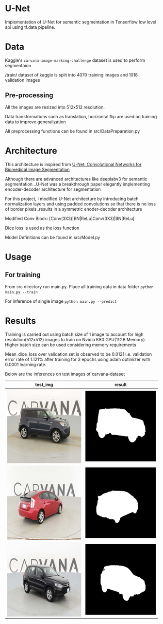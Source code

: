# U-Net
Implementation of U-Net for semantic segmentation in Tensorflow low level api using tf.data pipeline.

# Data
Kaggle's `carvana-image-masking-challenge` dataset is used to perform segmentaion 

/train/ dataset of kaggle is split into 4070 training images and 1018 validation images

## Pre-processing
All the images are resized into 512x512 resolution.

Data transformations such as translation, horizontal flip are used on training data to improve generalization

All preprocessing functions can be found in src/DataPreparation.py


# Architecture

This architecture is inspired from [U-Net: Convolutional Networks for Biomedical Image Segmentation](https://arxiv.org/abs/1505.04597)

Although there are advanced architectures like deeplabv3 for semantic segmentation...U-Net was a breakthrough paper elegantly implementing encoder-decoder architecture for segmentation

For this project, I modified U-Net architecture by introducing batch normalization layers and using padded convolutions so that there is no loss of border pixels..results in a symmetric enoder-decoder architecture

Modified Conv Block: [Conv(3X3)|BN|ReLu|Conv(3X3)|BN|ReLu]

Dice loss is used as the loss function 

Model Definitions can be found in src/Model.py

# Usage

## For training

 From src directory run main.py. Place all training data in data folder
`python main.py --train`

 For inference of single image
`python main.py --predict`


# Results

Training is carried out using batch size of 1 image to account for high resolution(512x512) images to train on Nvidia K80 GPU(11GB Memory). Higher batch size can be used considering memory requirements

Mean_dice_loss over validation set is observed to be 0.0121 i.e. validation error rate of 1.121% after training for 3 epochs using adam optimizer with 0.0001 learning rate. 

Below are the inferences on test images of carvana-dataset

|       test_img                                     |      result                                                      |
|--------------------------------------------------- |   -------------------------------------------------------------  |
|![test_img1](results/test_imgs/25d4634d84e0_14.jpg) |    ![test_pred1](results/test_preds/25d4634d84e0_14_result.jpg)  |
|![test_img2](results/test_imgs/f9aa14f7d2d4_11.jpg) |    ![test_pred2](results/test_preds/f9aa14f7d2d4_11_result.jpg)  |
|![test_img3](results/test_imgs/a5b572f6fbc8_15.jpg) |    ![test_pred3](results/test_preds/a5b572f6fbc8_15_result.jpg)  |

